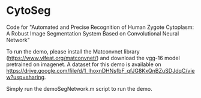# CytoSeg
Code for "Automated and Precise Recognition of Human Zygote Cytoplasm: A Robust Image Segmentation System Based on Convolutional Neural Network"

To run the demo, please install the Matconvnet library (https://www.vlfeat.org/matconvnet/) and download the vgg-16 model pretrained on imagenet. A dataset for this demo is available on https://drive.google.com/file/d/1_lhoxnDHNsfbF_qfJG8KxQnBZuSDJdqC/view?usp=sharing.

Simply run the demoSegNetwork.m script to run the demo.
